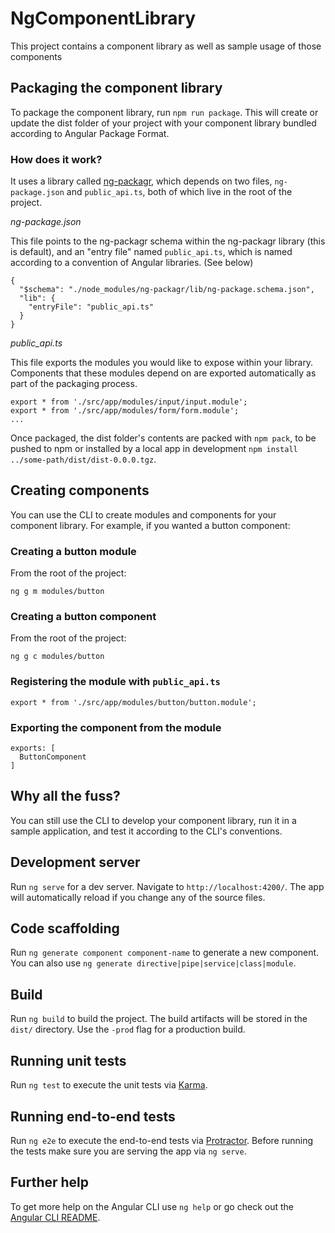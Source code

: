 # NgComponentLibrary

This project contains a component library as well as sample usage of those components

## Packaging the component library

To package the component library, run `npm run package`. This will create or update the dist folder of your project with your component
library bundled according to Angular Package Format.

### How does it work?

It uses a library called [ng-packagr](https://www.npmjs.com/package/ng-packagr), which depends on two files, `ng-package.json` and `public_api.ts`, both of which live in the root of the project.

*ng-package.json*

This file points to the ng-packagr schema within the ng-packagr library (this is default), and an "entry file" named `public_api.ts`, which
is named according to a convention of Angular libraries. (See below)

```
{
  "$schema": "./node_modules/ng-packagr/lib/ng-package.schema.json",
  "lib": {
    "entryFile": "public_api.ts"
  }
}
```

*public_api.ts*

This file exports the modules you would like to expose within your library. Components that these modules depend on are exported automatically
as part of the packaging process.

```
export * from './src/app/modules/input/input.module';
export * from './src/app/modules/form/form.module';
...
```

Once packaged, the dist folder's contents are packed with `npm pack`, to be pushed to npm or installed by a local app in development `npm install ../some-path/dist/dist-0.0.0.tgz`.

## Creating components

You can use the CLI to create modules and components for your component library. For example, if you wanted a button component:

### Creating a button module

From the root of the project:

`ng g m modules/button`

### Creating a button component

From the root of the project:

`ng g c modules/button`

### Registering the module with `public_api.ts`

`export * from './src/app/modules/button/button.module';`

### Exporting the component from the module

```
exports: [
  ButtonComponent
]
```

## Why all the fuss?

You can still use the CLI to develop your component library, run it in a sample application, and test it according to the CLI's conventions.

## Development server

Run `ng serve` for a dev server. Navigate to `http://localhost:4200/`. The app will automatically reload if you change any of the source files.

## Code scaffolding

Run `ng generate component component-name` to generate a new component. You can also use `ng generate directive|pipe|service|class|module`.

## Build

Run `ng build` to build the project. The build artifacts will be stored in the `dist/` directory. Use the `-prod` flag for a production build.

## Running unit tests

Run `ng test` to execute the unit tests via [Karma](https://karma-runner.github.io).

## Running end-to-end tests

Run `ng e2e` to execute the end-to-end tests via [Protractor](http://www.protractortest.org/).
Before running the tests make sure you are serving the app via `ng serve`.

## Further help

To get more help on the Angular CLI use `ng help` or go check out the [Angular CLI README](https://github.com/angular/angular-cli/blob/master/README.md).
